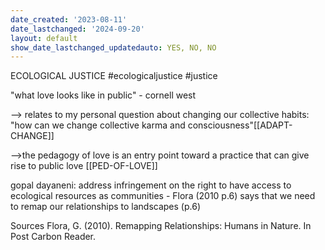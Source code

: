 ```yaml
---
date_created: '2023-08-11'
date_lastchanged: '2024-09-20'
layout: default
show_date_lastchanged_updatedauto: YES, NO, NO
---
```

ECOLOGICAL JUSTICE
#ecologicaljustice #justice

"what love looks like in public" - cornell west 

--> relates to my personal question about changing our collective habits: "how can we change collective karma and consciousness"[[ADAPT-CHANGE]]

-->the pedagogy of love is an entry point toward a practice that can give rise to public love [[PED-OF-LOVE]]

gopal dayaneni: address infringement on the right to have access to ecological resources as communities - Flora (2010 p.6) says that we need to remap our relationships to landscapes (p.6)

Sources
Flora, G. (2010). Remapping Relationships: Humans in Nature. In Post Carbon Reader.



